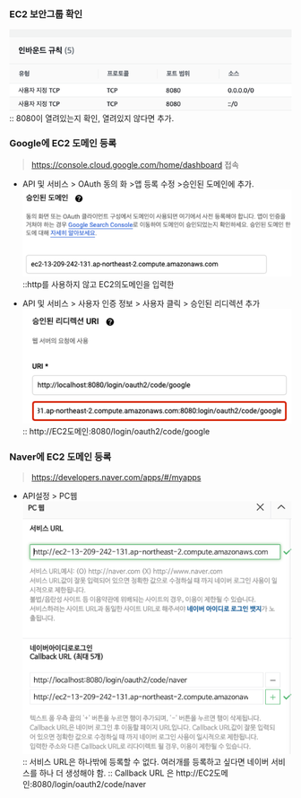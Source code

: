 ### EC2 보안그룹 확인
![img_13.png](img_13.png)
:: 8080이 열려있는지 확인, 열려있지 않다면 추가.

### Google에 EC2 도메인 등록
> https://console.cloud.google.com/home/dashboard 접속

- API 및 서비스 > OAuth 동의 화 >앱 등록 수정 >승인된 도메인에 추가.
![img_14.png](img_14.png)
  ::http를 사용하지 않고 EC2의도메인을 입력한
  
- API 및 서비스 > 사용자 인증 정보 > 사용자 클릭 > 승인된 리디렉션 추가
![img_15.png](img_15.png)   
:: http://EC2도메인:8080/login/oauth2/code/google
  

### Naver에 EC2 도메인 등록
> https://developers.naver.com/apps/#/myapps

- API설정 > PC웹
![img_17.png](img_17.png)
  :: 서비스 URL은 하나밖에 등록할 수 없다. 여러개를 등록하고 싶다면 네이버 서비스를 하나 더 생성해야 함.
  :: Callback URL 은 http://EC2도메인:8080/login/oauth2/code/naver